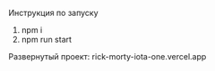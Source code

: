 Инструкция по запуску
1) npm i
2) npm run start

Развернутый проект: rick-morty-iota-one.vercel.app
